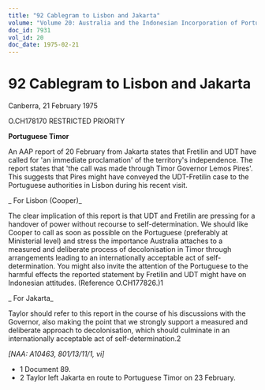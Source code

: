 ```yaml
---
title: "92 Cablegram to Lisbon and Jakarta"
volume: "Volume 20: Australia and the Indonesian Incorporation of Portuguese Timor, 1974-1976"
doc_id: 7931
vol_id: 20
doc_date: 1975-02-21
---
```


# 92 Cablegram to Lisbon and Jakarta

Canberra, 21 February 1975

O.CH178170 RESTRICTED PRIORITY

**Portuguese Timor**

An AAP report of 20 February from Jakarta states that Fretilin and UDT have called for 'an immediate proclamation' of the territory's independence. The report states that 'the call was made through Timor Governor Lemos Pires'. This suggests that Pires might have conveyed the UDT-Fretilin case to the Portuguese authorities in Lisbon during his recent visit.

_ For Lisbon (Cooper)_

The clear implication of this report is that UDT and Fretilin are pressing for a handover of power without recourse to self-determination. We should like Cooper to call as soon as possible on the Portuguese (preferably at Ministerial level) and stress the importance Australia attaches to a measured and deliberate process of decolonisation in Timor through arrangements leading to an internationally acceptable act of self-determination. You might also invite the attention of the Portuguese to the harmful effects the reported statement by Fretilin and UDT might have on Indonesian attitudes. (Reference O.CH177826.)1

_ For Jakarta_

Taylor should refer to this report in the course of his discussions with the Governor, also making the point that we strongly support a measured and deliberate approach to decolonisation, which should culminate in an internationally acceptable act of self-determination.2

_[NAA: A10463, 801/13/11/1, vi]_

  * 1 Document 89.
  * 2 Taylor left Jakarta en route to Portuguese Timor on 23 February.


